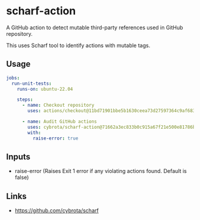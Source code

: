 # scharf-action
A GitHub action to detect mutable third-party references used in GitHub repository.

This uses Scharf tool to identify actions with mutable tags.

## Usage

```yaml
jobs:
  run-unit-tests:
    runs-on: ubuntu-22.04

    steps:
      - name: Checkout repository
        uses: actions/checkout@11bd71901bbe5b1630ceea73d27597364c9af683

      - name: Audit GitHub actions
        uses: cybrota/scharf-action@71662a3ec833b0c915a67f21e500e81786b95901 #v1
        with:
          raise-error: true
```

## Inputs

* raise-error (Raises Exit 1 error if any violating actions found. Default is false)

## Links
* https://github.com/cybrota/scharf
